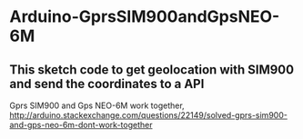 # Arduino-GprsSIM900andGpsNEO-6M

This sketch code to get geolocation with SIM900 and send the coordinates to a API 
---------------

Gprs SIM900 and Gps NEO-6M work together, http://arduino.stackexchange.com/questions/22149/solved-gprs-sim900-and-gps-neo-6m-dont-work-together
